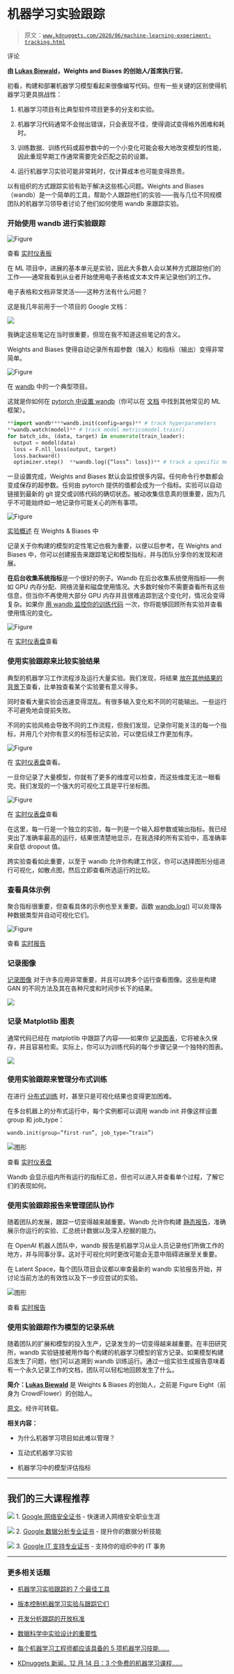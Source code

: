 # 机器学习实验跟踪

> 原文：[`www.kdnuggets.com/2020/06/machine-learning-experiment-tracking.html`](https://www.kdnuggets.com/2020/06/machine-learning-experiment-tracking.html)

评论

**由 [Lukas Biewald](https://twitter.com/l2k)，Weights and Biases 的创始人/首席执行官**。

初看，构建和部署机器学习模型看起来很像编写代码。但有一些关键的区别使得机器学习更具挑战性：

1.  机器学习项目有比典型软件项目更多的分支和实验。

1.  机器学习代码通常不会抛出错误，只会表现不佳，使得调试变得格外困难和耗时。

1.  训练数据、训练代码或超参数中的一个小变化可能会极大地改变模型的性能，因此重现早期工作通常需要完全匹配之前的设置。

1.  运行机器学习实验可能非常耗时，仅计算成本也可能变得昂贵。

以有组织的方式跟踪实验有助于解决这些核心问题。Weights and Biases（wandb）是一个简单的工具，帮助个人跟踪他们的实验——我与几位不同规模团队的机器学习领导者讨论了他们如何使用 wandb 来跟踪实验。

### **开始使用 wandb 进行实验跟踪**

![Figure](img/eaa71f2ce46baac32744caae08e94431.png)

查看 [实时仪表板](https://app.wandb.ai/stacey/estuary/reports/Distributed-Training--Vmlldzo1MjEw)

在 ML 项目中，进展的基本单元是实验，因此大多数人会以某种方式跟踪他们的工作——通常我看到从业者开始使用电子表格或文本文件来记录他们的工作。

电子表格和文档非常灵活——这种方法有什么问题？

这是我几年前用于一个项目的 Google 文档：

![](img/056b121d80c5e9ecf4778211054ee4bc.png)

我确定这些笔记在当时很重要，但现在我不知道这些笔记的含义。

Weights and Biases 使得自动记录所有超参数（输入）和指标（输出）变得非常简单。

![Figure](img/0623197a8b1bf670a6cc60715acb35e1.png)

在 [wandb](http://app.wandb.ai/l2k2/l2k) 中的一个典型项目。

这就是你如何在 [pytorch 中设置 wandb](https://docs.wandb.com/library/frameworks/pytorch)（你可以在 [文档](https://docs.wandb.com/library/frameworks) 中找到其他常见的 ML 框架）。

```py
**import wandb****wandb.init(config=args)** # track hyperparameters
**wandb.watch(model)** # track model metricsmodel.train()
for batch_idx, (data, target) in enumerate(train_loader):
  output = model(data)
  loss = F.nll_loss(output, target)
  loss.backward()
  optimizer.step()  **wandb.log({“loss”: loss})** # track a specific metric
```

一旦设置完成，Weights and Biases 默认会监控很多内容。任何命令行参数都会变成保存的超参数。任何由 pytorch 提供的值都会成为一个指标。实验可以自动链接到最新的 git 提交或训练代码的确切状态。被动收集信息真的很重要，因为几乎不可能始终如一地记录你可能关心的所有事项。

![Figure](img/1b71bc00b21cde5f4234493f6b19fede.png)

[实验概述](https://app.wandb.ai/l2k2/l2k/runs/nv641wyz/overview) 在 Weights & Biases 中

记录关于你构建的模型的定性笔记也极为重要，以便以后参考。在 Weights and Biases 中，你可以创建报告来跟踪笔记和模型指标，并与团队分享你的发现和进展。

**在后台收集系统指标**是一个很好的例子。Wandb 在后台收集系统使用指标——例如 GPU 内存分配、网络流量和磁盘使用情况。大多数时候你不需要查看所有这些信息，但当你不再使用大部分 GPU 内存并且很难追踪到这个变化时，情况会变得复杂。如果你 [用 wandb 监控你的训练代码](https://docs.wandb.com/quickstart) 一次，你将能够回顾所有实验并查看使用情况的变化。

![Figure](img/0f3af270a18bc6514409e7446e5c512a.png)

在 [实时仪表盘](https://app.wandb.ai/l2k2/examples-prod_monitor)查看

### **使用实验跟踪来比较实验结果**

典型的机器学习工作流程涉及运行大量实验。我们发现，将结果 [放在其他结果的背景下](https://app.wandb.ai/sweep/simpsons)查看，比单独查看某个实验要有意义得多。

同时查看大量实验会迅速变得混乱。有很多输入变化和不同的可能输出。一些运行不可避免地会提前失败。

不同的实验风格会导致不同的工作流程，但我们发现，记录你可能关注的每一个指标，并用几个对你有意义的标签标记实验，可以使后续工作更加有序。

![Figure](img/6ef74a7116e61a4ea7364155234355c1.png)

在 [实时仪表盘](https://app.wandb.ai/stacey/estuary/table)查看。

一旦你记录了大量模型，你就有了更多的维度可以检查，而这些维度无法一眼看完。我们发现的一个强大的可视化工具是平行坐标图。

![Figure](img/a77581064731a7d3e385aa4b6e040357.png)

在 [实时仪表盘](https://app.wandb.ai/sweep/simpsons)查看

在这里，每一行是一个独立的实验，每一列是一个输入超参数或输出指标。我已经突出了准确率最高的运行，结果很清楚地显示，在我选择的所有实验中，高准确率来自低 dropout 值。

跨实验查看如此重要，以至于 wandb 允许你构建工作区，你可以选择图形分组进行可视化，如散点图，然后立即查看所选运行的比较。

### **查看具体示例**

聚合指标很重要，但查看具体的示例也至关重要。函数 [wandb.log()](https://docs.wandb.com/library/log) 可以处理各种数据类型并自动可视化它们。

![Figure](img/73bfb956a1449f9867e78d998d50b6b7.png)

查看 [实时报告](https://app.wandb.ai/stacey/deep-drive/reports/The-View-from-the-Driver's-Seat--Vmlldzo1MTg5NQ)

### **记录图像**

[记录图像](https://docs.wandb.com/library/log#logging-images) 对于许多应用非常重要，并且可以跨多个运行查看图像。这些是构建 GAN 的不同方法及其在各种尺度和时间步长下的结果。

![](img/38d75003eee0cad47b5f3319703b0015.png)

### **记录 Matplotlib 图表**

通常代码已经在 matplotlib 中跟踪了内容——如果你 [记录图表](https://docs.wandb.com/library/log#logging-plots)，它将被永久保存，并且容易检索。实际上，你可以为训练代码的每个步骤记录一个独特的图表。

![](img/f05fe87ccf765a6c757c7a0a3b2177ae.png)

### **使用实验跟踪来管理分布式训练**

在进行 [分布式训练](https://app.wandb.ai/stacey/estuary/reports/Distributed-Training--Vmlldzo1MjEw) 时，甚至只是可视化结果也变得更加困难。

在多台机器上的分布式运行中，每个实例都可以调用 wandb init 并像这样设置 group 和 job_type：

```py
wandb.init(group=”first-run”, job_type=”train”)
```

![图形](img/455dc0dc84431d7610804050008bcbb3.png)

查看 [实时仪表盘](https://app.wandb.ai/stacey/estuary/reports/Distributed-Training--Vmlldzo1MjEw)

Wandb 会显示组内所有运行的指标汇总，但也可以进入并查看单个过程，了解它们的表现如何。

### **使用实验跟踪报告来管理团队协作**

随着团队的发展，跟踪一切变得越来越重要。Wandb 允许你构建 [静态报告](https://app.wandb.ai/stacey/deep-drive/reports/The-View-from-the-Driver's-Seat--Vmlldzo1MTg5NQ)，准确展示你运行的实验、汇总统计数据以及深入挖掘的能力。

在 OpenAI 机器人团队中，wandb 报告是机器学习从业人员记录他们所做工作的地方，并与同事分享。这对于可视化何时更改可能会无意中阻碍进展至关重要。

在 Latent Space，每个团队项目会议都以审查最新的 wandb 实验报告开始，并讨论当前方法的有效性以及下一步应尝试的实验。

![图形](img/471d00148c147e00c3f4c36cd17b9f58.png)

查看 [实时报告](https://app.wandb.ai/stacey/curr_learn/reports/Layout%3A-Classify-Species--Vmlldzo0MDQ2NA)

### **使用实验跟踪作为模型的记录系统**

随着团队的扩展和模型的投入生产，记录发生的一切变得越来越重要。在丰田研究所，wandb 实验链接被用作每个构建的机器学习模型的官方记录。如果模型构建后发生了问题，他们可以追溯到 wandb 训练运行。通过一组实验生成报告意味着有一个永久记录工作的文档，团队可以轻松地回顾发生了什么。

**简介：[Lukas Biewald](https://twitter.com/l2k)** 是 Weights & Biases 的创始人，之前是 Figure Eight（前身为 CrowdFlower）的创始人。

[原文](https://towardsdatascience.com/machine-learning-experiment-tracking-93b796e501b0)。经许可转载。

**相关内容：**

+   为什么机器学习项目如此难以管理？

+   互动式机器学习实验

+   机器学习中的模型评估指标

* * *

## 我们的三大课程推荐

![](img/0244c01ba9267c002ef39d4907e0b8fb.png) 1\. [Google 网络安全证书](https://www.kdnuggets.com/google-cybersecurity) - 快速进入网络安全职业生涯

![](img/e225c49c3c91745821c8c0368bf04711.png) 2\. [Google 数据分析专业证书](https://www.kdnuggets.com/google-data-analytics) - 提升你的数据分析技能

![](img/0244c01ba9267c002ef39d4907e0b8fb.png) 3\. [Google IT 支持专业证书](https://www.kdnuggets.com/google-itsupport) - 支持你的组织中的 IT 事务

* * *

### 更多相关话题

+   [机器学习实验跟踪的 7 个最佳工具](https://www.kdnuggets.com/2023/02/7-best-tools-machine-learning-experiment-tracking.html)

+   [版本控制机器学习实验与跟踪它们](https://www.kdnuggets.com/2021/12/versioning-machine-learning-experiments-tracking.html)

+   [开发分析跟踪的开放标准](https://www.kdnuggets.com/2022/07/developing-open-standard-analytics-tracking.html)

+   [数据科学中实验设计的重要性](https://www.kdnuggets.com/2022/08/importance-experiment-design-data-science.html)

+   [每个机器学习工程师都应该具备的 5 项机器学习技能……](https://www.kdnuggets.com/2023/03/5-machine-learning-skills-every-machine-learning-engineer-know-2023.html)

+   [KDnuggets 新闻，12 月 14 日：3 个免费的机器学习课程……](https://www.kdnuggets.com/2022/n48.html)
